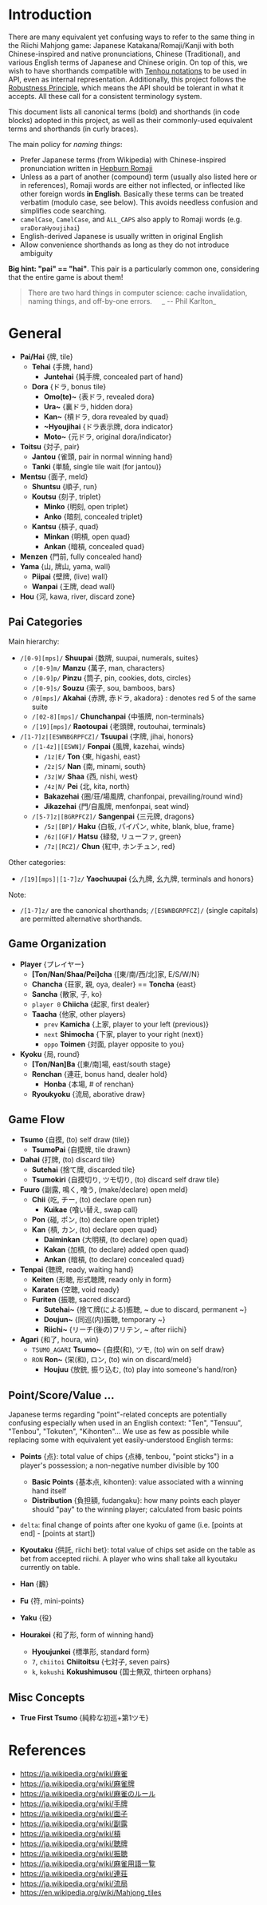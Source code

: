 # Introduction

There are many equivalent yet confusing ways to refer to the same thing in the Riichi Mahjong game: Japanese Katakana/Romaji/Kanji with both Chinese-inspired and native pronunciations, Chinese (Traditional), and various English terms of Japanese and Chinese origin. On top of this, we wish to have shorthands compatible with [Tenhou notations][tenhou2] to be used in API, even as internal representation. Additionally, this project follows the [Robustness Principle][robust], which means the API should be tolerant in what it accepts. All these call for a consistent terminology system.

[robust]: https://en.wikipedia.org/wiki/Robustness_principle
[tenhou2]: http://tenhou.net/2/

This document lists all canonical terms (bold) and shorthands (in code blocks) adopted in this project, as well as their commonly-used equivalent terms and shorthands (in curly braces).

The main policy for _naming things_:
*   Prefer Japanese terms (from Wikipedia) with Chinese-inspired pronunciation written in [Hepburn Romaji][romaji]
*   Unless as a part of another (compound) term (usually also listed here or in references), Romaji words are either not inflected, or inflected like other foreign words **in English**. Basically these terms can be treated verbatim (modulo case, see below). This avoids needless confusion and simplifies code searching.
*   `camelCase`, `CamelCase`, and `ALL_CAPS` also apply to Romaji words (e.g. `uraDoraHyoujihai`)
*   English-derived Japanese is usually written in original English
*   Allow convenience shorthands as long as they do not introduce ambiguity

[romaji]: https://en.wikipedia.org/wiki/Hepburn_romanization

**Big hint: "pai" == "hai"**. This pair is a particularly common one, considering that the entire game is about them!

> There are two hard things in computer science: cache invalidation, naming things, and off-by-one errors.  &nbsp;&nbsp;&nbsp;  _ -- Phil Karlton_


# General

*   __Pai/Hai__ {牌, tile}
    *   __Tehai__ {手牌, hand}
        *   __Juntehai__ {純手牌, concealed part of hand}
    *   __Dora__ {ドラ, bonus tile}
        *   __Omo(te)~__ {表ドラ, revealed dora}
        *   __Ura~__ {裏ドラ, hidden dora}
        *   __Kan~__ {槓ドラ, dora revealed by quad}
        *   __~Hyoujihai__ {ドラ表示牌, dora indicator}
        *   __Moto~__ {元ドラ, original dora/indicator}
*   __Toitsu__ {対子, pair}
    *   __Jantou__ {雀頭, pair in normal winning hand}
    *   __Tanki__ {単騎, single tile wait (for jantou)}
*   __Mentsu__ {面子, meld}
    *   __Shuntsu__ {順子, run}
    *   __Koutsu__ {刻子, triplet}
        *   __Minko__ {明刻, open triplet}
        *   __Anko__ {暗刻, concealed triplet}
    *   __Kantsu__ {槓子, quad}
        *   __Minkan__ {明槓, open quad}
        *   __Ankan__ {暗槓, concealed quad}
*   __Menzen__ {門前, fully concealed hand}
*   __Yama__ {山, 牌山, yama, wall}
    *   __Piipai__ {壁牌, (live) wall}
    *   __Wanpai__ {王牌, dead wall}
*   __Hou__ {河, kawa, river, discard zone}


## Pai Categories

Main hierarchy:
*   `/[0-9][mps]/` __Shuupai__ {数牌, suupai, numerals, suites}
    *   `/[0-9]m/` __Manzu__ {萬子, man, characters}
    *   `/[0-9]p/` __Pinzu__ {筒子, pin, cookies, dots, circles}
    *   `/[0-9]s/` __Souzu__ {索子, sou, bamboos, bars}
    *   `/0[mps]/` __Akahai__ {赤牌, 赤ドラ, akadora} : denotes red 5 of the same suite
    *   `/[02-8][mps]/` __Chunchanpai__ {中張牌, non-terminals}
    *   `/[19][mps]/` __Raotoupai__ {老頭牌, routouhai, terminals}
*   `/[1-7]z|[ESWNBGRPFCZ]/` __Tsuupai__ {字牌, jihai, honors}
    *   `/[1-4z]|[ESWN]/` __Fonpai__ {風牌, kazehai, winds}
        *   `/1z|E/` __Ton__ {東, higashi, east}
        *   `/2z|S/` __Nan__ {南, minami, south}
        *   `/3z|W/` __Shaa__ {西, nishi, west}
        *   `/4z|N/` __Pei__ {北, kita, north}
        *   __Bakazehai__ {圏/荘/場風牌, chanfonpai, prevailing/round wind}
        *   __Jikazehai__ {門/自風牌, menfonpai, seat wind}
    *   `/[5-7]z|[BGRPFCZ]/` __Sangenpai__ {三元牌, dragons}
        *   `/5z|[BP]/` __Haku__ {白板, パイパン, white, blank, blue, frame}
        *   `/6z|[GF]/` __Hatsu__ {緑發, リューファ, green}
        *   `/7z|[RCZ]/` __Chun__ {紅中, ホンチュン, red}

Other categories:
*   `/[19][mps]|[1-7]z/` __Yaochuupai__ {么九牌, 幺九牌, terminals and honors}

Note:
*   `/[1-7]z/` are the canonical shorthands; `/[ESWNBGRPFCZ]/` (single capitals) are permitted alternative shorthands.


## Game Organization

*   __Player__ {プレイヤー}
    *   __\[Ton/Nan/Shaa/Pei\]cha__ {\[東/南/西/北\]家, E/S/W/N}
    *   __Chancha__ {荘家, 親, oya, dealer} == __Toncha__ {east}
    *   __Sancha__ {散家, 子, ko}
    *   `player 0` __Chiicha__ {起家, first dealer}
    *   __Taacha__ {他家, other players}
        *   `prev` __Kamicha__ {上家, player to your left (previous)}
        *   `next` __Shimocha__ {下家, player to your right (next)}
        *   `oppo` __Toimen__ {対面, player opposite to you}
*   __Kyoku__ {局, round}
    *   __[Ton/Nan]Ba__ {[東/南]場, east/south stage}
    *   __Renchan__ {連荘, bonus hand, dealer hold}
        *   __Honba__ {本場, # of renchan}
    *   __Ryoukyoku__ {流局, aborative draw}


## Game Flow

*   __Tsumo__ {自摸, (to) self draw (tile)}
    *   __TsumoPai__ {自摸牌, tile drawn}
*   __Dahai__ {打牌, (to) discard tile}
    *   __Sutehai__ {捨て牌, discarded tile}
    *   __Tsumokiri__ {自摸切り, ツモ切り, (to) discard self draw tile}
*   __Fuuro__ {副露, 鳴く, 喰う, (make/declare) open meld}
    *   __Chii__ {吃, チー, (to) declare open run}
        *   __Kuikae__ {喰い替え, swap call}
    *   __Pon__ {碰, ポン, (to) declare open triplet}
    *   __Kan__ {槓, カン, (to) declare open quad}
        *   __Daiminkan__ {大明槓, (to declare) open quad}
        *   __Kakan__ {加槓, (to declare) added open quad}
        *   __Ankan__ {暗槓, (to declare) concealed quad}
*   __Tenpai__ {聴牌, ready, waiting hand}
    *   __Keiten__ {形聴, 形式聴牌, ready only in form}
    *   __Karaten__ {空聴, void ready}
    *   __Furiten__ {振聴, sacred discard}
        *   __Sutehai~__ {捨て牌(による)振聴, ~ due to discard, permanent ~}
        *   __Doujun~__ {同巡(内)振聴, temporary ~}
        *   __Riichi~__ {リーチ(後の)フリテン, ~ after riichi}
*   __Agari__ {和了, houra, win}
    *   `TSUMO_AGARI` __Tsumo~__ {自摸(和), ツモ, (to) win on self draw}
    *   `RON` __Ron~__ {栄(和), ロン, (to) win on discard/meld}
        *   __Houjuu__ {放銃, 振り込む, (to) play into someone's hand/ron}


## Point/Score/Value ...

Japanese terms regarding "point"-related concepts are potentially confusing especially when used in an English context: "Ten", "Tensuu", "Tenbou", "Tokuten", "Kihonten"... We use as few as possible while replacing some with equivalent yet easily-understood English terms:

*   __Points__ {点}: total value of chips {点棒, tenbou, "point sticks"} in a player's possession; a non-negative number divisible by 100
    *   __Basic Points__ {基本点, kihonten}: value associated with a winning hand itself
    *   __Distribution__ {負担額, fudangaku}: how many points each player should "pay" to the winning player; calculated from basic points
*   `delta`: final change of points after one kyoku of game (i.e. \[points at end\] - \[points at start\])
*   __Kyoutaku__ {供託, riichi bet}: total value of chips set aside on the table as bet from accepted riichi. A player who wins shall take all kyoutaku currently on table.

*   __Han__ {飜}
*   __Fu__ {符, mini-points}
*   __Yaku__ {役}


*   __Hourakei__ {和了形, form of winning hand}
    *   __Hyoujunkei__ {標準形, standard form}
    *   `7`, `chiitoi` __Chiitoitsu__ {七対子, seven pairs}
    *   `k`, `kokushi` __Kokushimusou__ {国士無双, thirteen orphans}

## Misc Concepts

*   __True First Tsumo__ {純粋な初巡+第1ツモ}


# References

*   https://ja.wikipedia.org/wiki/麻雀
*   https://ja.wikipedia.org/wiki/麻雀牌
*   https://ja.wikipedia.org/wiki/麻雀のルール
*   https://ja.wikipedia.org/wiki/手牌
*   https://ja.wikipedia.org/wiki/面子
*   https://ja.wikipedia.org/wiki/副露
*   https://ja.wikipedia.org/wiki/槓
*   https://ja.wikipedia.org/wiki/聴牌
*   https://ja.wikipedia.org/wiki/振聴
*   https://ja.wikipedia.org/wiki/麻雀用語一覧
*   https://ja.wikipedia.org/wiki/連荘
*   https://ja.wikipedia.org/wiki/流局
*   https://en.wikipedia.org/wiki/Mahjong_tiles
